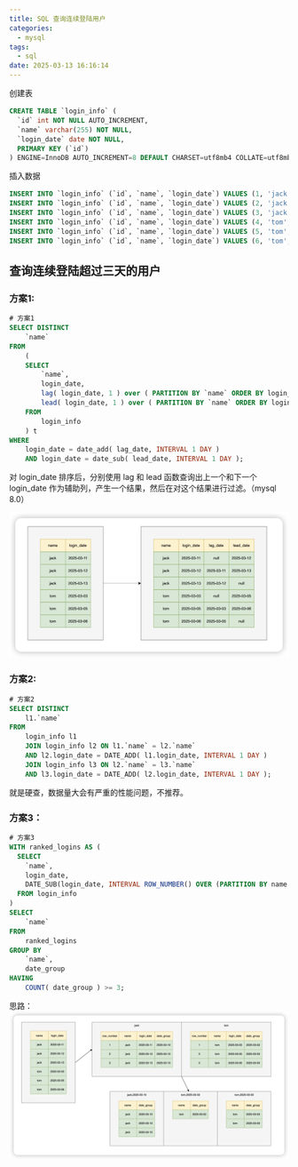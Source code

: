 ```yaml
---
title: SQL 查询连续登陆用户
categories:
  - mysql
tags:
  - sql
date: 2025-03-13 16:16:14
---
```


创建表

```sql
CREATE TABLE `login_info` (
  `id` int NOT NULL AUTO_INCREMENT,
  `name` varchar(255) NOT NULL,
  `login_date` date NOT NULL,
  PRIMARY KEY (`id`)
) ENGINE=InnoDB AUTO_INCREMENT=8 DEFAULT CHARSET=utf8mb4 COLLATE=utf8mb4_0900_ai_ci;
```

插入数据

```sql
INSERT INTO `login_info` (`id`, `name`, `login_date`) VALUES (1, 'jack', '2025-03-11');
INSERT INTO `login_info` (`id`, `name`, `login_date`) VALUES (2, 'jack', '2025-03-12');
INSERT INTO `login_info` (`id`, `name`, `login_date`) VALUES (3, 'jack', '2025-03-13');
INSERT INTO `login_info` (`id`, `name`, `login_date`) VALUES (4, 'tom', '2025-03-03');
INSERT INTO `login_info` (`id`, `name`, `login_date`) VALUES (5, 'tom', '2025-03-05');
INSERT INTO `login_info` (`id`, `name`, `login_date`) VALUES (6, 'tom', '2025-03-06');
```

## 查询连续登陆超过三天的用户

### 方案1:

```sql
# 方案1
SELECT DISTINCT
	`name` 
FROM
	(
	SELECT
		`name`,
		login_date,
		lag( login_date, 1 ) over ( PARTITION BY `name` ORDER BY login_date ) AS lag_date,
		lead( login_date, 1 ) over ( PARTITION BY `name` ORDER BY login_date ) AS lead_date 
	FROM
		login_info 
	) t 
WHERE
	login_date = date_add( lag_date, INTERVAL 1 DAY ) 
	AND login_date = date_sub( lead_date, INTERVAL 1 DAY );
```

对 login_date 排序后，分别使用 lag 和 lead 函数查询出上一个和下一个 login_date 作为辅助列，产生一个结果，然后在对这个结果进行过滤。（mysql 8.0）

![image-20250313160931317](../../imgs/mysql/image-20250313160931317.png)

### 方案2:

```sql
# 方案2
SELECT DISTINCT
	l1.`name` 
FROM
	login_info l1
	JOIN login_info l2 ON l1.`name` = l2.`name` 
	AND l2.login_date = DATE_ADD( l1.login_date, INTERVAL 1 DAY )
	JOIN login_info l3 ON l2.`name` = l3.`name` 
	AND l3.login_date = DATE_ADD( l2.login_date, INTERVAL 1 DAY );
```

就是硬查，数据量大会有严重的性能问题，不推荐。



### 方案3：

```sql
# 方案3
WITH ranked_logins AS (
  SELECT 
    `name`,
    login_date,
    DATE_SUB(login_date, INTERVAL ROW_NUMBER() OVER (PARTITION BY name ORDER BY login_date) DAY) AS date_group
  FROM login_info
)
SELECT
	`name` 
FROM
	ranked_logins 
GROUP BY
	`name`,
	date_group 
HAVING
	COUNT( date_group ) >= 3;
```

 思路：
 ![image-20250313161304082](../../imgs/mysql/image-20250313161304082.png)